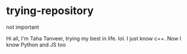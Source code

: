 # trying-repository
not important

Hi all, I'm Taha Tanveer, trying my best in life. lol. I just know c++. Now I know Python and JS too

